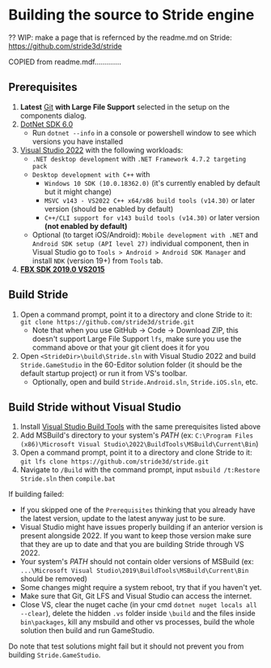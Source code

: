 ﻿# Building the source to Stride engine

??
WIP: make a page that is refernced by the readme.md on Stride:
https://github.com/stride3d/stride


COPIED from readme.mdf.............

## Prerequisites

1. **Latest** [Git](https://git-scm.com/downloads) **with Large File Support** selected in the setup on the components dialog.
2. [DotNet SDK 6.0](https://dotnet.microsoft.com/en-us/download/dotnet/6.0)
    - Run `dotnet --info` in a console or powershell window to see which versions you have installed
3. [Visual Studio 2022](https://www.visualstudio.com/downloads/) with the following workloads:
    - `.NET desktop development` with `.NET Framework 4.7.2 targeting pack`
    - `Desktop development with C++` with
        - `Windows 10 SDK (10.0.18362.0)` (it's currently enabled by default but it might change)
        - `MSVC v143 - VS2022 C++ x64/x86 build tools (v14.30)` or later version (should be enabled by default)
        - `C++/CLI support for v143 build tools (v14.30)` or later version **(not enabled by default)**
    - Optional (to target iOS/Android): `Mobile development with .NET` and `Android SDK setup (API level 27)` individual component, then in Visual Studio go to `Tools > Android > Android SDK Manager` and install `NDK` (version 19+) from `Tools` tab.
4. **[FBX SDK 2019.0 VS2015](https://www.autodesk.com/developer-network/platform-technologies/fbx-sdk-2019-0)**

## Build Stride

1. Open a command prompt, point it to a directory and clone Stride to it: `git clone https://github.com/stride3d/stride.git`
    - Note that when you use GitHub -> Code -> Download ZIP, this doesn't support Large File Support ```lfs```, make sure you use the command above or that your git client does it for you
2. Open `<StrideDir>\build\Stride.sln` with Visual Studio 2022 and build `Stride.GameStudio` in the 60-Editor solution folder (it should be the default startup project) or run it from VS's toolbar.
    - Optionally, open and build `Stride.Android.sln`, `Stride.iOS.sln`, etc.

## Build Stride without Visual Studio

1. Install [Visual Studio Build Tools](https://aka.ms/vs/17/release/vs_BuildTools.exe) with the same prerequisites listed above
2. Add MSBuild's directory to your system's *PATH* (ex: `C:\Program Files (x86)\Microsoft Visual Studio\2022\BuildTools\MSBuild\Current\Bin`)
3. Open a command prompt, point it to a directory and clone Stride to it: `git lfs clone https://github.com/stride3d/stride.git`
4. Navigate to `/Build` with the command prompt, input `msbuild /t:Restore Stride.sln` then `compile.bat`

If building failed:
* If you skipped one of the `Prerequisites` thinking that you already have the latest version, update to the latest anyway just to be sure.
* Visual Studio might have issues properly building if an anterior version is present alongside 2022. If you want to keep those version make sure that they are up to date and that you are building Stride through VS 2022.
* Your system's *PATH* should not contain older versions of MSBuild (ex: `...\Microsoft Visual Studio\2019\BuildTools\MSBuild\Current\Bin` should be removed)
* Some changes might require a system reboot, try that if you haven't yet.
* Make sure that Git, Git LFS and Visual Studio can access the internet.
* Close VS, clear the nuget cache (in your cmd `dotnet nuget locals all --clear`), delete the hidden `.vs` folder inside `\build` and the files inside `bin\packages`, kill any msbuild and other vs processes, build the whole solution then build and run GameStudio.

Do note that test solutions might fail but it should not prevent you from building `Stride.GameStudio`.